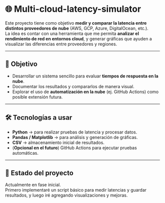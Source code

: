 # 🌐 Multi-cloud-latency-simulator

Este proyecto tiene como objetivo **medir y comparar la latencia entre distintos proveedores de nube** (AWS, GCP, Azure, DigitalOcean, etc.).  
La idea es contar con una herramienta que me permita **analizar el rendimiento de red en entornos cloud**, y generar gráficas que ayuden a visualizar las diferencias entre proveedores y regiones.  

---

## 🎯 Objetivo
- Desarrollar un sistema sencillo para evaluar **tiempos de respuesta en la nube**.  
- Documentar los resultados y compararlos de manera visual.  
- Explorar el uso de **automatización en la nube** (ej. GitHub Actions) como posible extensión futura.  

---

## 🛠️ Tecnologías a usar
- **Python** → para realizar pruebas de latencia y procesar datos.  
- **Pandas / Matplotlib** → para análisis y generación de gráficas.  
- **CSV** → almacenamiento inicial de resultados.  
- (**Opcional en el futuro**) GitHub Actions para ejecutar pruebas automáticas.  

---

## 🚧 Estado del proyecto
Actualmente en fase inicial.  
Primero implementaré un script básico para medir latencias y guardar resultados, y luego iré agregando visualizaciones y mejoras.  
